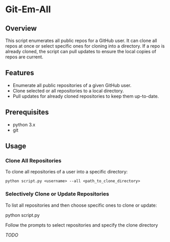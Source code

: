 # Git-Em-All

## Overview
This script enumerates all public repos for a GitHub user. It can clone all repos at once or select specific ones for cloning into a directory. If a repo is already cloned, the script can pull updates to ensure the local copies of repos are current.

## Features
- Enumerate all public repositories of a given GitHub user.
- Clone selected or all repositories to a local directory.
- Pull updates for already cloned repositories to keep them up-to-date.

## Prerequisites
- python 3.x
- git 

## Usage

### Clone All Repositories
To clone all repositories of a user into a specific directory:
```
python script.py <username> --all <path_to_clone_directory>
```
### Selectively Clone or Update Repositories
To list all repositories and then choose specific ones to clone or update:

python script.py <username>

Follow the prompts to select repositories and specify the clone directory

*TODO*

